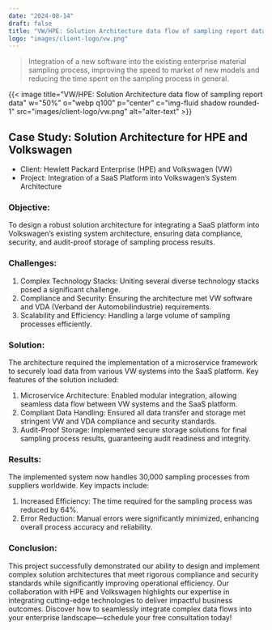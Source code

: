 ```yaml
---
date: "2024-08-14"
draft: false
title: "VW/HPE: Solution Architecture data flow of sampling report data"
logo: "images/client-logo/vw.png"
---
```



> Integration of a new software into the existing enterprise material sampling process, improving the speed to market of new models and reducing the time spent on the sampling process in general.

{{< image title="VW/HPE: Solution Architecture data flow of sampling report data" w="50%" o="webp q100" p="center" c="img-fluid shadow rounded-1" src="images/client-logo/vw.png" alt="alter-text" >}}

## Case Study: Solution Architecture for HPE and Volkswagen

- Client: Hewlett Packard Enterprise (HPE) and Volkswagen (VW)
- Project: Integration of a SaaS Platform into Volkswagen’s System Architecture

### Objective:

To design a robust solution architecture for integrating a SaaS platform into Volkswagen’s existing system architecture, ensuring data compliance, security, and audit-proof storage of sampling process results.

### Challenges:

1. Complex Technology Stacks: Uniting several diverse technology stacks posed a significant challenge.
2. Compliance and Security: Ensuring the architecture met VW software and VDA (Verband der Automobilindustrie) requirements.
3. Scalability and Efficiency: Handling a large volume of sampling processes efficiently.

### Solution:

The architecture required the implementation of a microservice framework to securely load data from various VW systems into the SaaS platform. Key features of the solution included:

1. Microservice Architecture: Enabled modular integration, allowing seamless data flow between VW systems and the SaaS platform.
2. Compliant Data Handling: Ensured all data transfer and storage met stringent VW and VDA compliance and security standards.
3. Audit-Proof Storage: Implemented secure storage solutions for final sampling process results, guaranteeing audit readiness and integrity.

### Results:

The implemented system now handles 30,000 sampling processes from suppliers worldwide. Key impacts include:

1. Increased Efficiency: The time required for the sampling process was reduced by 64%.
2. Error Reduction: Manual errors were significantly minimized, enhancing overall process accuracy and reliability.

### Conclusion:

This project successfully demonstrated our ability to design and implement complex solution architectures that meet rigorous compliance and security standards while significantly improving operational efficiency. Our collaboration with HPE and Volkswagen highlights our expertise in integrating cutting-edge technologies to deliver impactful business outcomes.
Discover how to seamlessly integrate complex data flows into your enterprise landscape—schedule your free consultation today!